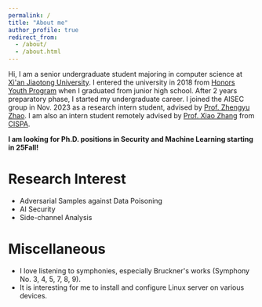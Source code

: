 ```yaml
---
permalink: /
title: "About me"
author_profile: true
redirect_from: 
  - /about/
  - /about.html
---
```


Hi, I am a senior undergraduate student majoring in computer science at [Xi'an Jiaotong University](http://en.xjtu.edu.cn/).
I entered the university in 2018 from [Honors Youth Program](https://en.wikipedia.org/wiki/Special_Class_for_the_Gifted_Young) when I graduated from junior high school.
After 2 years preparatory phase, I started my undergraduate career.
I joined the AISEC group in Nov. 2023 as a research intern student, advised by [Prof. Zhengyu Zhao](https://zhengyuzhao.github.io/).
I am also an intern student remotely advised by [Prof. Xiao Zhang](https://xiao-zhang.net/) from [CISPA](https://cispa.de/en).

**I am looking for Ph.D. positions in Security and Machine Learning starting in 25Fall!**

# Research Interest

+ Adversarial Samples against Data Poisoning
+ AI Security
+ Side-channel Analysis 

# Miscellaneous

+ I love listening to symphonies, especially Bruckner's works (Symphony No. 3, 4, 5, 7, 8, 9).
+ It is interesting for me to install and configure Linux server on various devices.